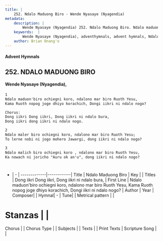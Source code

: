 ```yaml
---
title: |
    252. Ndalo Maduong Biro - Wende Nyasaye (Nyagendia)
metadata:
    description: |
        Wende Nyasaye (Nyagendia) 252. Ndalo Maduong Biro. Ndalo maduon'biro ochiegni koro, ndalono mar biro Ruoth Yesu, Kama Ruoth nopog joge dhiyo korachich, Dongi iikri ni ndalo nogo?  Chorus: Dong iikri Dong iikri, Dong iikri ni ndalo bura, Dong iikri dong iikri ni ndalo nogo.  
    keywords:  |
        Wende Nyasaye (Nyagendia), adventhymnals, advent hymnals, Ndalo Maduong Biro, Ndalo maduon'biro ochiegni koro, ndalono mar biro Ruoth Yesu, Kama Ruoth nopog joge dhiyo korachich, Dongi iikri ni ndalo nogo?. Dong iikri Dong iikri, Dong iikri ni ndalo bura,
    author: Brian Onang'o
---
```


#### Advent Hymnals
## 252. NDALO MADUONG BIRO
####  Wende Nyasaye (Nyagendia),

```txt
1
Ndalo maduon'biro ochiegni koro, ndalono mar biro Ruoth Yesu,
Kama Ruoth nopog joge dhiyo korachich, Dongi iikri ni ndalo nogo?

Chorus:
Dong iikri Dong iikri, Dong iikri ni ndalo bura,
Dong iikri dong iikri ni ndalo nogo.

2
Ndalo maler biro ochiegni koro, ndalono mar biro Ruoth Yesu;
To lerne nobi ni jogo mohero Jawargi, dong iikri ni ndalo nogo?

3
Ndalo malich biro ochiegni koro , ndalono mar biro Ruoth Yesu,
Ka nowach ni joricho "Auru ok an'u", dong iikri ni ndalo nogo?




```

- |   -  |
-------------|------------|
Title | Ndalo Maduong Biro |
Key |  |
Titles | Dong iikri Dong iikri, Dong iikri ni ndalo bura, |
First Line | Ndalo maduon'biro ochiegni koro, ndalono mar biro Ruoth Yesu, Kama Ruoth nopog joge dhiyo korachich, Dongi iikri ni ndalo nogo? |
Author | 
Year | 
Composer| |
Hymnal|  - |
Tune|  |
Metrical pattern | |
# Stanzas |  |
Chorus |  |
Chorus Type |  |
Subjects | |
Texts |  |
Print Texts | 
Scripture Song |  |
    
